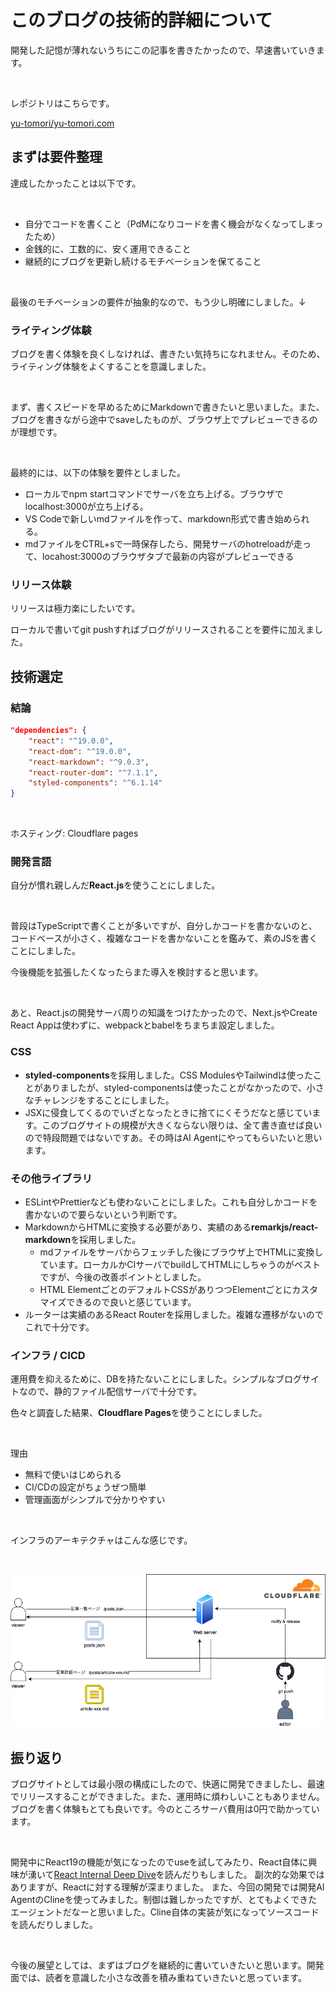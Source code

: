 # このブログの技術的詳細について

開発した記憶が薄れないうちにこの記事を書きたかったので、早速書いていきます。

&nbsp;

レポジトリはこちらです。

[yu-tomori/yu-tomori.com](https://github.com/yu-tomori/yu-tomori.com/tree/main)

## まずは要件整理

達成したかったことは以下です。

&nbsp;

- 自分でコードを書くこと（PdMになりコードを書く機会がなくなってしまったため）
- 金銭的に、工数的に、安く運用できること
- 継続的にブログを更新し続けるモチベーションを保てること

&nbsp;

最後のモチベーションの要件が抽象的なので、もう少し明確にしました。↓

### ライティング体験

ブログを書く体験を良くしなければ、書きたい気持ちになれません。そのため、ライティング体験をよくすることを意識しました。

&nbsp;

まず、書くスピードを早めるためにMarkdownで書きたいと思いました。また、ブログを書きながら途中でsaveしたものが、ブラウザ上でプレビューできるのが理想です。

&nbsp;

最終的には、以下の体験を要件としました。

- ローカルでnpm startコマンドでサーバを立ち上げる。ブラウザでlocalhost:3000が立ち上げる。
- VS Codeで新しいmdファイルを作って、markdown形式で書き始められる。
- mdファイルをCTRL+sで一時保存したら、開発サーバのhotreloadが走って、locahost:3000のブラウザタブで最新の内容がプレビューできる

### リリース体験

リリースは極力楽にしたいです。

ローカルで書いてgit pushすればブログがリリースされることを要件に加えました。

## 技術選定

### 結論

```json
"dependencies": {
    "react": "^19.0.0",
    "react-dom": "^19.0.0",
    "react-markdown": "^9.0.3",
    "react-router-dom": "^7.1.1",
    "styled-components": "^6.1.14"
}
```

&nbsp;

ホスティング: Cloudflare pages

### 開発言語

自分が慣れ親しんだ**React.js**を使うことにしました。

&nbsp;

普段はTypeScriptで書くことが多いですが、自分しかコードを書かないのと、コードベースが小さく、複雑なコードを書かないことを鑑みて、素のJSを書くことにしました。

今後機能を拡張したくなったらまた導入を検討すると思います。

&nbsp;

あと、React.jsの開発サーバ周りの知識をつけたかったので、Next.jsやCreate React Appは使わずに、webpackとbabelをちまちま設定しました。

### CSS

- **styled-components**を採用しました。CSS ModulesやTailwindは使ったことがありましたが、styled-componentsは使ったことがなかったので、小さなチャレンジをすることにしました。
- JSXに侵食してくるのでいざとなったときに捨てにくそうだなと感じています。このブログサイトの規模が大きくならない限りは、全て書き直せば良いので特段問題ではないですあ。その時はAI Agentにやってもらいたいと思います。

### その他ライブラリ

- ESLintやPrettierなども使わないことにしました。これも自分しかコードを書かないので要らないという判断です。
- MarkdownからHTMLに変換する必要があり、実績のある**remarkjs/react-markdown**を採用しました。
    - mdファイルをサーバからフェッチした後にブラウザ上でHTMLに変換しています。ローカルかCIサーバでbuildしてHTMLにしちゃうのがベストですが、今後の改善ポイントとしました。
    - HTML ElementごとのデフォルトCSSがありつつElementごとにカスタマイズできるので良いと感じています。
- ルーターは実績のあるReact Routerを採用しました。複雑な遷移がないのでこれで十分です。

### インフラ / CICD

運用費を抑えるために、DBを持たないことにしました。シンプルなブログサイトなので、静的ファイル配信サーバで十分です。

色々と調査した結果、**Cloudflare Pages**を使うことにしました。

&nbsp;

理由

- 無料で使いはじめられる
- CI/CDの設定がちょうぜつ簡単
- 管理画面がシンプルで分かりやすい

&nbsp;

インフラのアーキテクチャはこんな感じです。

&nbsp;

![this-blog-architecture-20250202.png](./images/this-blog-architecture-20250202.png)

## 振り返り

ブログサイトとしては最小限の構成にしたので、快適に開発できましたし、最速でリリースすることができました。また、運用時に煩わしいこともありません。ブログを書く体験もとても良いです。今のところサーバ費用は0円で助かっています。

&nbsp;

開発中にReact19の機能が気になったのでuseを試してみたり、React自体に興味が湧いて[React Internal Deep Dive](https://jser.dev/series/react-source-code-walkthrough/)を読んだりもしました。
副次的な効果ではありますが、Reactに対する理解が深まりました。
また、今回の開発では開発AI AgentのClineを使ってみました。制御は難しかったですが、とてもよくできたエージェントだなーと思いました。Cline自体の実装が気になってソースコードを読んだりしました。

&nbsp;

今後の展望としては、まずはブログを継続的に書いていきたいと思います。開発面では、読者を意識した小さな改善を積み重ねていきたいと思っています。